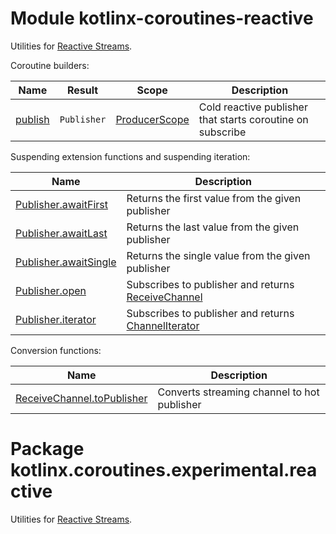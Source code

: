 # Module kotlinx-coroutines-reactive

Utilities for [Reactive Streams](http://www.reactive-streams.org).

Coroutine builders:

| **Name**        | **Result**                    | **Scope**        | **Description**
| --------------- | ----------------------------- | ---------------- | ---------------
| [publish]       | `Publisher`                   | [ProducerScope] | Cold reactive publisher that starts coroutine on subscribe

Suspending extension functions and suspending iteration:

| **Name** | **Description**
| -------- | ---------------
| [Publisher.awaitFirst][org.reactivestreams.Publisher.awaitFirst] | Returns the first value from the given publisher
| [Publisher.awaitLast][org.reactivestreams.Publisher.awaitFirst] | Returns the last value from the given publisher
| [Publisher.awaitSingle][org.reactivestreams.Publisher.awaitSingle] | Returns the single value from the given publisher
| [Publisher.open][org.reactivestreams.Publisher.open] | Subscribes to publisher and returns [ReceiveChannel] 
| [Publisher.iterator][org.reactivestreams.Publisher.iterator] | Subscribes to publisher and returns [ChannelIterator]

Conversion functions:

| **Name** | **Description**
| -------- | ---------------
| [ReceiveChannel.toPublisher][kotlinx.coroutines.experimental.channels.ReceiveChannel.toPublisher] | Converts streaming channel to hot publisher

<!--- SITE_ROOT https://kotlin.github.io/kotlinx.coroutines/kotlinx-coroutines-core -->
<!--- DOCS_ROOT kotlinx-coroutines-core/target/dokka/kotlinx-coroutines-core -->
<!--- INDEX kotlinx.coroutines.experimental -->
<!--- INDEX kotlinx.coroutines.experimental.channels -->
[ProducerScope]: https://kotlin.github.io/kotlinx.coroutines/kotlinx-coroutines-core/kotlinx.coroutines.experimental.channels/-producer-scope/index.html
[ReceiveChannel]: https://kotlin.github.io/kotlinx.coroutines/kotlinx-coroutines-core/kotlinx.coroutines.experimental.channels/-receive-channel/index.html
[ChannelIterator]: https://kotlin.github.io/kotlinx.coroutines/kotlinx-coroutines-core/kotlinx.coroutines.experimental.channels/-channel-iterator/index.html
<!--- SITE_ROOT https://kotlin.github.io/kotlinx.coroutines/kotlinx-coroutines-reactive -->
<!--- DOCS_ROOT kotlinx-coroutines-reactive/target/dokka/kotlinx-coroutines-reactive -->
<!--- INDEX kotlinx.coroutines.experimental.reactive -->
[publish]: https://kotlin.github.io/kotlinx.coroutines/kotlinx-coroutines-reactive/kotlinx.coroutines.experimental.reactive/publish.html
[org.reactivestreams.Publisher]: https://kotlin.github.io/kotlinx.coroutines/kotlinx-coroutines-reactive/kotlinx.coroutines.experimental.reactive/org.reactivestreams.-publisher/index.html
[org.reactivestreams.Publisher.awaitFirst]: https://kotlin.github.io/kotlinx.coroutines/kotlinx-coroutines-reactive/kotlinx.coroutines.experimental.reactive/await-first.html
[org.reactivestreams.Publisher.awaitSingle]: https://kotlin.github.io/kotlinx.coroutines/kotlinx-coroutines-reactive/kotlinx.coroutines.experimental.reactive/await-single.html
[org.reactivestreams.Publisher.open]: https://kotlin.github.io/kotlinx.coroutines/kotlinx-coroutines-reactive/kotlinx.coroutines.experimental.reactive/open.html
[org.reactivestreams.Publisher.iterator]: https://kotlin.github.io/kotlinx.coroutines/kotlinx-coroutines-reactive/kotlinx.coroutines.experimental.reactive/iterator.html
[kotlinx.coroutines.experimental.channels.ReceiveChannel.toPublisher]: https://kotlin.github.io/kotlinx.coroutines/kotlinx-coroutines-reactive/kotlinx.coroutines.experimental.reactive/to-publisher.html
<!--- END -->

# Package kotlinx.coroutines.experimental.reactive

Utilities for [Reactive Streams](http://www.reactive-streams.org).
